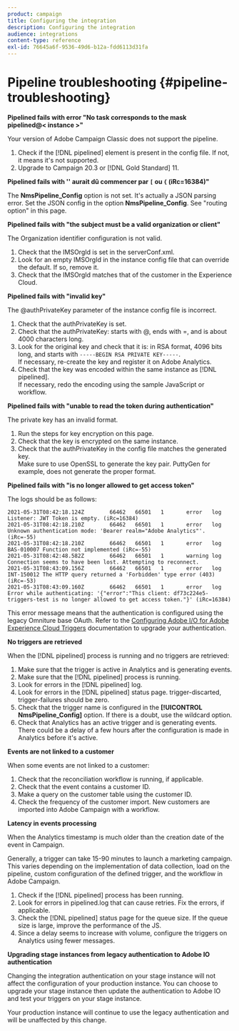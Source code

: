 ```yaml
---
product: campaign
title: Configuring the integration
description: Configuring the integration
audience: integrations
content-type: reference
exl-id: 76645a6f-9536-49d6-b12a-fdd6113d31fa
---
```

# Pipeline troubleshooting {#pipeline-troubleshooting}

**Pipelined fails with error "No task corresponds to the mask pipelined@<&nbsp;instance&nbsp;>"**

Your version of Adobe Campaign Classic does not support the pipeline.

1. Check if the [!DNL pipelined] element is present in the config file. If not, it means it's not supported.
1. Upgrade to Campaign 20.3 or [!DNL Gold Standard] 11.

**Pipelined fails with '' aurait dû commencer par `[` ou `{` (iRc=16384)"**

The **NmsPipeline_Config** option is not set. It's actually a JSON parsing error.
Set the JSON config in the option **NmsPipeline_Config**. See "routing option" in this page.

**Pipelined fails with "the subject must be a valid organization or client"**

The Organization identifier configuration is not valid.

1. Check that the IMSOrgId is set in the serverConf.xml.
1. Look for an empty IMSOrgId in the instance config file that can override the default. If so, remove it.
1. Check that the IMSOrgId matches that of the customer in the Experience Cloud.

**Pipelined fails with "invalid key"**

The @authPrivateKey parameter of the instance config file is incorrect.

1. Check that the authPrivateKey is set.
1. Check that the authPrivateKey: starts with @, ends with =, and is about 4000 characters long.
1. Look for the original key and check that it is: in RSA format, 4096 bits long, and starts with `-----BEGIN RSA PRIVATE KEY-----`.
<br> If necessary, re-create the key and register it on Adobe Analytics.
1. Check that the key was encoded within the same instance as [!DNL pipelined]. <br>If necessary, redo the encoding using the sample JavaScript or workflow.

**Pipelined fails with "unable to read the token during authentication"**

The private key has an invalid format.

1. Run the steps for key encryption on this page.
1. Check that the key is encrypted on the same instance.
1. Check that the authPrivateKey in the config file matches the generated key. <br>Make sure to use OpenSSL to generate the key pair. PuttyGen for example, does not generate the proper format.

**Pipelined fails with "is no longer allowed to get access token"**

The logs should be as follows:

```
2021-05-31T08:42:18.124Z        66462   66501   1       error   log     Listener: JWT Token is empty. (iRc=16384)
2021-05-31T08:42:18.210Z        66462   66501   1       error   log     Unknown authentication mode: 'Bearer realm="Adobe Analytics"'. (iRc=-55)
2021-05-31T08:42:18.210Z        66462   66501   1       error   log     BAS-010007 Function not implemented (iRc=-55)
2021-05-31T08:42:48.582Z        66462   66501   1       warning log     Connection seems to have been lost. Attempting to reconnect.
2021-05-31T08:43:09.156Z        66462   66501   1       error   log     INT-150012 The HTTP query returned a 'Forbidden' type error (403) (iRc=-53)
2021-05-31T08:43:09.160Z        66462   66501   1       error   log     Error while authenticating: '{"error":"This client: df73c224e5-triggers-test is no longer allowed to get access token."}' (iRc=16384)
```

This error message means that the authentication is configured using the legacy Omniture base OAuth. Refer to the [Configuring Adobe I/O for Adobe Experience Cloud Triggers](../../integrations/using/configuring-adobe-io.md) documentation to upgrade your authentication.

**No triggers are retrieved**

When the [!DNL pipelined] process is running and no triggers are retrieved:

1. Make sure that the trigger is active in Analytics and is generating events.
1. Make sure that the [!DNL pipelined] process is running.
1. Look for errors in the [!DNL pipelined] log.
1. Look for errors in the [!DNL pipelined] status page. trigger-discarted, trigger-failures should be zero.
1. Check that the trigger name is configured in the **[!UICONTROL NmsPipeline_Config]** option. If there is a doubt, use the wildcard option.
1. Check that Analytics has an active trigger and is generating events. There could be a delay of a few hours after the configuration is made in Analytics before it's active.

**Events are not linked to a customer**

When some events are not linked to a customer:

1. Check that the reconciliation workflow is running, if applicable.
1. Check that the event contains a customer ID.
1. Make a query on the customer table using the customer ID.
1. Check the frequency of the customer import. New customers are imported into Adobe Campaign with a workflow.

**Latency in events processing**

When the Analytics timestamp is much older than the creation date of the event in Campaign.

Generally, a trigger can take 15-90 minutes to launch a marketing campaign. This varies depending on the implementation of data collection, load on the pipeline, custom configuration of the defined trigger, and the workflow in Adobe Campaign.

1. Check if the [!DNL pipelined] process has been running.
1. Look for errors in pipelined.log that can cause retries. Fix the errors, if applicable.
1. Check the [!DNL pipelined] status page for the queue size. If the queue size is large, improve the performance of the JS.
1. Since a delay seems to increase with volume, configure the triggers on Analytics using fewer messages.

**Upgrading stage instances from legacy authentication to Adobe IO authentication**

Changing the integration authentication on your stage instance will not affect the configuration of your production instance. You can choose to upgrade your stage instance then update the authentication to Adobe IO and test your triggers on your stage instance. 

Your production instance will continue to use the legacy authentication and will be unaffected by this change.
